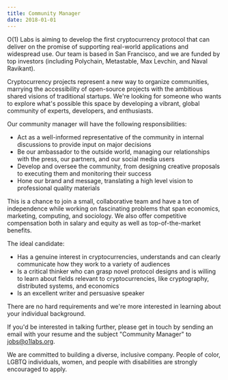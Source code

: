 ```yaml
---
title: Community Manager
date: 2018-01-01
---
```

O(1) Labs is aiming to develop the first cryptocurrency protocol that can deliver on the promise of supporting real-world applications and widespread use. Our team is based in San Francisco, and we are funded by top investors (including Polychain, Metastable, Max Levchin, and Naval Ravikant).

Cryptocurrency projects represent a new way to organize communities, marrying the accessibility of open-source projects with the ambitious shared visions of traditional startups. We're looking for someone who wants to explore what's possible this space by developing a vibrant, global community of experts, developers, and enthusiasts.

Our community manager will have the following responsibilities:

* Act as a well-informed representative of the community in internal discussions to provide input on major decisions
* Be our ambassador to the outside world, managing our relationships with the press, our partners, and our social media users
* Develop and oversee the community, from designing creative proposals to executing them and monitoring their success
* Hone our brand and message, translating a high level vision to professional quality materials

This is a chance to join a small, collaborative team and have a ton of independence while working on fascinating problems that span economics, marketing, computing, and sociology. We also offer competitive compensation both in salary and equity as well as top-of-the-market benefits.

The ideal candidate:

* Has a genuine interest in cryptocurrencies, understands and can clearly communicate how they work to a variety of audiences
* Is a critical thinker who can grasp novel protocol designs and is willing to learn about fields relevant to cryptocurrencies, like cryptography, distributed systems, and economics
* Is an excellent writer and persuasive speaker

There are no hard requirements and we're more interested in learning about your individual background.

If you'd be interested in talking further, please get in touch by sending an email with your resume and the subject "Community Manager" to jobs@o1labs.org.

We are committed to building a diverse, inclusive company. People of color, LGBTQ individuals, women, and people with disabilities are strongly encouraged to apply.

